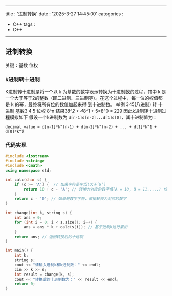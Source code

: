 ***
title : '进制转换'
date : '2025-3-27 14:45:00'
categories :
  - C++
tags :
  - C++
***

## 进制转换
关键：基数  位权

### k进制转十进制
K进制转十进制是将一个以 k 为基数的数字表示转换为十进制数的过程，其中 k 是一个大于等于2的整数（即二进制、三进制等）。在这个过程中，每一位的权值都是 k 的幂，最终将所有位的数值加起来得
到十进制数。
举例 345(八进制) 转 十进制
基数3 4 5
位权 8^n
结果3*8^2 + 4*8^1 + 5*8^0 = 229
因此k进制转十进制过程模拟如下
假设一个k进制数为 `d[n-1]d[n-2]...d[1]d[0]`，其十进制值为：

```
decimal_value = d[n-1]*k^(n-1) + d[n-2]*k^(n-2) + ... + d[1]*k^1 + d[0]*k^0
```
### 代码实现
```cpp
#include <iostream>
#include <string>
#include <cmath>
using namespace std;

int calc(char c) {
    if (c >= 'A') {  // 如果字符是字母(大于’9’)
        return 10 + c - 'A'; // 转换为对应的数字值(A = 10, B = 11.....) 依据ASCII码
    }
    return c - '0'; // 如果是数字字符，直接转换为对应的数字
}

int change(int k, string s) {
    int ans = 0;
    for (int i = 0; i < s.size(); i++) {
        ans = ans * k + calc(s[i]); // 基于进制k进行累加
    }
    return ans; // 返回转换后的十进制
}

int main() {
    int k;
    string s;
    cout << "请输入进制k和k进制数：" << endl;
    cin >> k >> s;
    int result = change(k, s);
    cout << "转换后的十进制数为：" << result << endl;
    return 0;
}
```
